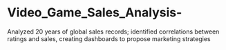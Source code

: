 # Video_Game_Sales_Analysis-
Analyzed 20 years of global sales records; identified correlations between ratings and sales, creating dashboards to propose marketing strategies
